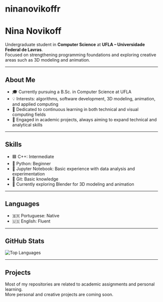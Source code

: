 # ninanovikoffr

# Nina Novikoff

Undergraduate student in **Computer Science** at **UFLA – Universidade Federal de Lavras**.  
Focused on strengthening programming foundations and exploring creative areas such as 3D modeling and animation.

---

## About Me

- 🎓 Currently pursuing a B.Sc. in Computer Science at UFLA  
- 💡 Interests: algorithms, software development, 3D modeling, animation, and applied computing  
- 🧩 Dedicated to continuous learning in both technical and visual computing fields  
- 📘 Engaged in academic projects, always aiming to expand technical and analytical skills

---

## Skills

- 🟦 C++: Intermediate  
- 🐍 Python: Beginner  
- 📓 Jupyter Notebook: Basic experience with data analysis and experimentation  
- 🔧 Git: Basic knowledge  
- 🎨 Currently exploring Blender for 3D modeling and animation

---

## Languages

- 🇧🇷 Portuguese: Native  
- 🇺🇸 English: Fluent

---

## GitHub Stats

![Top Languages](https://github-readme-stats.vercel.app/api/top-langs/?username=ninanovikoffr&theme=gruvbox&layout=compact)

---

## Projects

Most of my repositories are related to academic assignments and personal learning.  
More personal and creative projects are coming soon.
